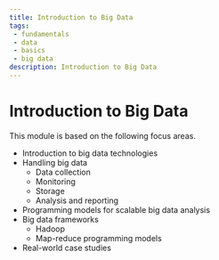 ```yaml
---
title: Introduction to Big Data
tags: 
 - fundamentals
 - data
 - basics
 - big data
description: Introduction to Big Data
---
```


# Introduction to Big Data

This module is based on the following focus areas.
- Introduction to big data technologies
- Handling big data
    - Data collection
    - Monitoring
    - Storage
    - Analysis and reporting
- Programming models for scalable  big data analysis
- Big data frameworks
    - Hadoop
    - Map-reduce programming models
- Real-world case studies
